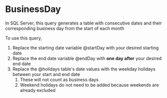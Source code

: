 # BusinessDay
In SQL Server, this query generates a table with consecutive dates and their corresponding business day from the start of each month

To use this query, 
1.  Replace the starting date variable @startDay with your desired starting date
2.  Replace the end date variable @endDay with **one day after** your desired end date
3.  Replace the @holidays table's date values with the weekday holidays between your start and end date
    1. These will not count as business days
    2. Weekend holidays do not need to be added because weekends are already excluded

